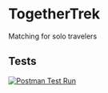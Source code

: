 # TogetherTrek
Matching for solo travelers

## Tests
[![Postman Test Run](https://github.com/NathanStern/TogetherTrek/actions/workflows/postman.yml/badge.svg)](https://github.com/NathanStern/TogetherTrek/actions/workflows/postman.yml)
